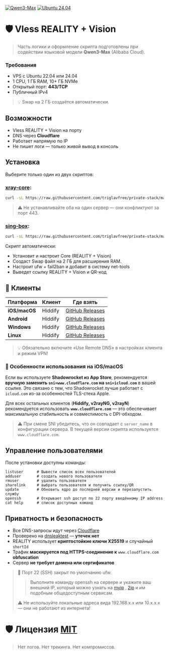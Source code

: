[![Qwen3-Max](https://img.shields.io/badge/Qwen3--Max-Alibaba_Cloud-1976D2?logo=alibabacloud&logoColor=white)](https://qwen.ai/) [![Ubuntu 24.04](https://img.shields.io/badge/Ubuntu-24.04%20LTS-E95420?logo=ubuntu&logoColor=white)](https://releases.ubuntu.com/24.04/)

# 🛡️ Vless REALITY + Vision
> Часть логики и оформление скрипта подготовлены при содействии языковой модели **Qwen3-Max** (Alibaba Cloud).

### Требования
- VPS с Ubuntu 22.04 или 24.04
- 1 CPU, 1 ГБ RAM, 10+ ГБ NVMe
- Открытый порт: **443/TCP**
- Публичный IPv4
> 💡 Swap на 2 ГБ создаётся автоматически.

## Возможности
-  Vless REALITY + Vision на порту
-  DNS через **Cloudflare**
-  Работает напрямую по IP
-  Не пишет логи — только живой вывод в консоль

##  Установка
Выберите только один из двух скриптов:
### [xray-core](https://github.com/XTLS/Xray-core):
```bash
curl -sL https://raw.githubusercontent.com/triglavfree/private-stack/main/xray-core | bash
```
>⚠️ Не устанавливайте оба на один сервер — они конфликтуют за порт 443.

### [sing-box](https://github.com/SagerNet/sing-box):
```bash
curl -sL https://raw.githubusercontent.com/triglavfree/private-stack/main/sing-box | bash
```
Скрипт автоматически:
- Установит и настроит Core (REALITY + Vision)
- Создаст Swap файл на 2 ГБ для расширения RAM.
- Настроит ufw + fail2ban и добавит в систему net-tools
- Выведет ссылку REALITY + Vision и QR-код

## 📱 Клиенты
| Платформа     | Клиент   | Где взять                     |
|---------------|----------|-------------------------------|
| **iOS/macOS** | Hiddify  | [GitHub Releases](https://github.com/hiddify/hiddify-app/releases)|
| **Android**   | Hiddify  | [GitHub Releases](https://github.com/hiddify/hiddify-app/releases) |
| **Windows**   | Hiddify  | [GitHub Releases](https://github.com/hiddify/hiddify-app/releases) |
| **Linux**     | Hiddify  | [GitHub Releases](https://github.com/hiddify/hiddify-app/releases) |

>💡 Обязательно включите  «Use Remote DNS» в настройках клиента и режим VPN!

### 🍏 Особенности использования на iOS/macOS

Если вы используете **Shadowrocket из App Store**, рекомендуется **вручную заменить `sni=www.cloudflare.com` на `sni=icloud.com`** в вашей ссылке. Это связано с тем, что Shadowrocket лучше работает с `icloud.com` из-за особенностей TLS-стека Apple.

Для всех остальных клиентов (**Hiddify, v2rayNG, v2rayN**) рекомендуется использовать **`www.cloudflare.com`** — это обеспечивает максимальную стабильность и совместимость с DPI-обходом.

> ⚠️ При смене SNI убедитесь, что он совпадает с `server_name` в конфигурации сервера. В текущей версии скрипта используется `www.cloudflare.com`.


## Управление пользователями
После установки доступны команды:
```
listuser      # Вывести список всех пользователей
adduser       # создать нового пользователя
rmuser        # удалить пользователя
sharelink     # выбрать пользователя и получить ссылку/QR
update        # Обновить ядро до последней версии и перезапустить службу
openssh       # Открывает ssh доступ по 22 порту введённому IP address
cat help      # список доступных команд
```
##  Приватность и безопасность
- Все DNS-запросы идут через [Cloudflare](https://1.1.1.1/dns-query)
- Проверено на [dnsleaktest](https://www.dnsleaktest.com/) — **утечек нет**
- REALITY использует **криптостойкие ключи X25519** и случайный `shortId`
- Трафик **маскируется под HTTPS-соединение к** `www.cloudflare.com` **obfuscation**
- Сервер **не требует домена или сертификатов**
> 🔐 Порт 22 (SSH) закрыт по умолчанию ufw.
> > Выполните команду openssh на сервере и укажите ваш внешний IP, который можно узнать на [myip](https://myip.ru) , [2ip](https://2ip.ru) и им подобным общедоступным сервисам.
> 
> ⚠️ Не используйте локальные адреса вида 192.168.x.x или 10.x.x.x — они не работают из интернета!

# 🛡️ Лицензия [MIT](LICENSE)
> Нет логов. Нет трекинга. Нет компромиссов.
